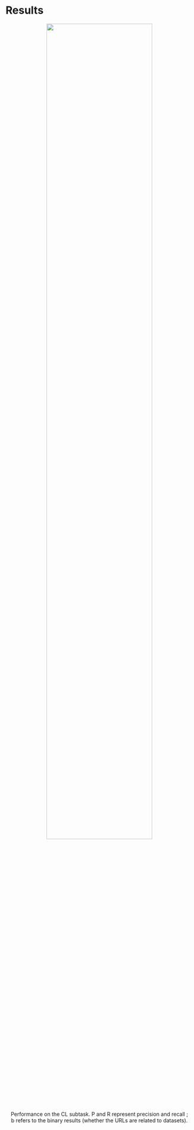 # Results

<div container align="center">
    <img src="../DL4KG-CL.png" width="75%" height="75%">
    <div text-xl>
        <carbon:arrow-up />Performance on the CL subtask. P and R represent precision and recall ;<br> b refers to the binary results (whether the URLs are related to datasets). 
    </div>
</div>

